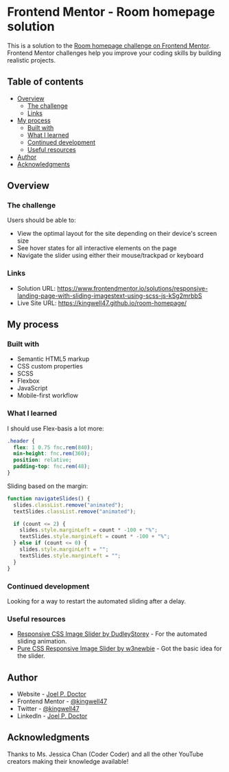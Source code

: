 # Frontend Mentor - Room homepage solution

This is a solution to the [Room homepage challenge on Frontend Mentor](https://www.frontendmentor.io/challenges/room-homepage-BtdBY_ENq). Frontend Mentor challenges help you improve your coding skills by building realistic projects.

## Table of contents

- [Overview](#overview)
  - [The challenge](#the-challenge)
  - [Links](#links)
- [My process](#my-process)
  - [Built with](#built-with)
  - [What I learned](#what-i-learned)
  - [Continued development](#continued-development)
  - [Useful resources](#useful-resources)
- [Author](#author)
- [Acknowledgments](#acknowledgments)

## Overview

### The challenge

Users should be able to:

- View the optimal layout for the site depending on their device's screen size
- See hover states for all interactive elements on the page
- Navigate the slider using either their mouse/trackpad or keyboard

### Links

- Solution URL: https://www.frontendmentor.io/solutions/responsive-landing-page-with-sliding-imagestext-using-scss-js-kSg2mrbbS
- Live Site URL: https://kingwell47.github.io/room-homepage/

## My process

### Built with

- Semantic HTML5 markup
- CSS custom properties
- SCSS
- Flexbox
- JavaScript
- Mobile-first workflow

### What I learned

I should use Flex-basis a lot more:

```css
.header {
  flex: 1 0.75 fnc.rem(840);
  min-height: fnc.rem(360);
  position: relative;
  padding-top: fnc.rem(48);
}
```

Sliding based on the margin:

```js
function navigateSlides() {
  slides.classList.remove("animated");
  textSlides.classList.remove("animated");

  if (count <= 2) {
    slides.style.marginLeft = count * -100 + "%";
    textSlides.style.marginLeft = count * -100 + "%";
  } else if (count <= 0) {
    slides.style.marginLeft = "";
    textSlides.style.marginLeft = "";
  }
}
```

### Continued development

Looking for a way to restart the automated sliding after a delay.

### Useful resources

- [Responsive CSS Image Slider by DudleyStorey](https://codepen.io/dudleystorey/pen/ehKpi) - For the automated sliding animation.
- [Pure CSS Responsive Image Slider by w3newbie](https://youtu.be/pGHOaY4dhAA) - Got the basic idea for the slider.

## Author

- Website - [Joel P. Doctor](https://www.joeldoctor.com)
- Frontend Mentor - [@kingwell47](https://www.frontendmentor.io/profile/kingwell47)
- Twitter - [@kingwell47](https://www.twitter.com/kingwell47)
- LinkedIn - [Joel P. Doctor](https://www.linkedin.com/in/joel-d-05854919/)

## Acknowledgments

Thanks to Ms. Jessica Chan (Coder Coder) and all the other YouTube creators making their knowledge available!
